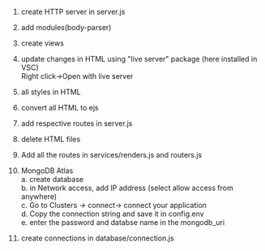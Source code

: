 1. create HTTP server in server.js
2. add modules(body-parser)
3. create views
4. update changes in HTML using "live server" package (here installed in VSC) <br/>
   Right click->Open with live server 
5. all styles in HTML
6. convert all HTML to ejs
7. add respective routes in server.js
8. delete HTML files

9. Add all the routes in services/renders.js and routers.js
10. MongoDB Atlas <br/>
    a. create database <br/>
    b. in Network access, add IP address (select allow access from anywhere) <br/>
    c. Go to Clusters -> connect-> connect your application <br/>
    d. Copy the connection string and save it in config.env <br/>
    e. enter the password and databse name in the mongodb_uri <br/>
11. create connections in database/connection.js

